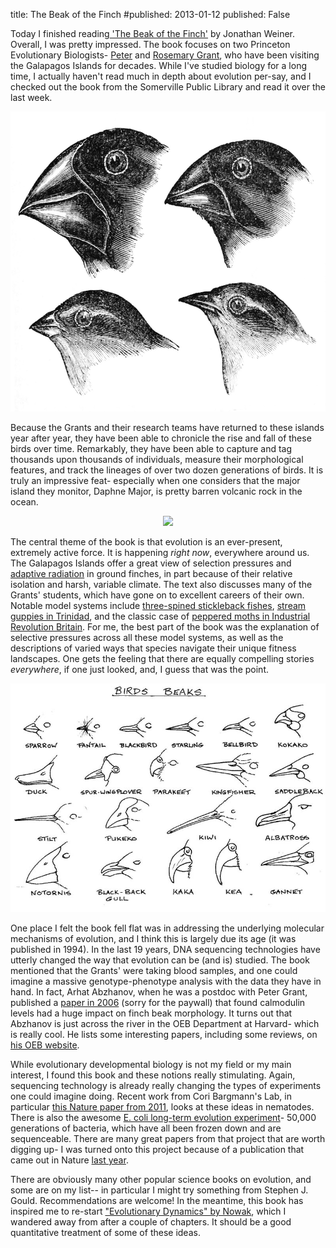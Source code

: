 title: The Beak of the Finch
#published: 2013-01-12
published: False

Today I finished reading[ 'The Beak of the Finch'](http://www.amazon.com/Beak-Finch-Story-Evolution-Time/dp/067973337X) by Jonathan Weiner.  Overall, I was pretty impressed.  The book focuses on two Princeton Evolutionary Biologists- [Peter](http://www.princeton.edu/eeb/people/display_person.xml?netid=prgrant&display=Emeritus%20Professors) and [Rosemary Grant](http://www.princeton.edu/eeb/people/display_person.xml?netid=rgrant&display=Emeritus%20Professors), who have been visiting the Galapagos Islands for decades.  While I've studied biology for a long time, I actually haven't read much in depth about evolution per-say, and I checked out the book from the Somerville Public Library and read it over the last week.  

<center><img src="/static/img/finch_group.jpg", width="640", height="480"></center>

Because the Grants and their research teams have returned to these islands year after year, they have been able to chronicle the rise and fall of these birds over time.  Remarkably, they have been able to capture and tag thousands upon thousands of individuals, measure their morphological features, and track the lineages of over two dozen generations of birds.  It is truly an impressive feat- especially when one considers that the major island they monitor, Daphne Major, is pretty barren volcanic rock in the ocean.

<center><img src="http://www.galapagosonline.com/Islands/islands/Daphne/daphne-img.jpg"></center>

The central theme of the book is that evolution is an ever-present, extremely active force.  It is happening *right now*, everywhere around us.  The Galapagos Islands offer a great view of selection pressures and [adaptive radiation](http://en.wikipedia.org/wiki/Adaptive_radiation) in ground finches, in part because of their relative isolation and harsh, variable climate.  The text also discusses many of the Grants' students, which have gone on to excellent careers of their own.  Notable model systems include [three-spined stickleback fishes](http://en.wikipedia.org/wiki/Three-spined_stickleback), [stream guppies in Trinidad](), and the classic case of [peppered moths in Industrial Revolution Britain](http://en.wikipedia.org/wiki/Peppered_moth_evolution).  For me, the best part of the book was the explanation of selective pressures across all these model systems, as well as the descriptions of varied ways that species navigate their unique fitness landscapes.  One gets the feeling that there are equally compelling stories *everywhere*, if one just looked, and, I guess that was the point.

<center><img src="/static/img/birds_beaks.jpg"></center>

One place I felt the book fell flat was in addressing the underlying molecular mechanisms of evolution, and I think this is largely due its age (it was published in 1994).  In the last 19 years, DNA sequencing technologies have utterly changed the way that evolution can be (and is) studied.  The book mentioned that the Grants' were taking blood samples, and one could imagine a massive genotype-phenotype analysis with the data they have in hand.  In fact, Arhat Abzhanov, when he was a postdoc with Peter Grant, published a [paper in 2006](http://www.nature.com/nature/journal/v442/n7102/full/nature04843.html) (sorry for the paywall) that found calmodulin levels had a huge impact on finch beak morphology.  It turns out that Abzhanov is just across the river in the OEB Department at Harvard- which is really cool.  He lists some interesting papers, including some reviews, on [his OEB website](http://www.oeb.harvard.edu/faculty/abzhanov/abzhanov-oeb.html).  

While evolutionary developmental biology is not my field or my main interest, I found this book and these notions really stimulating.  Again, sequencing technology is already really changing the types of experiments one could imagine doing.  Recent work from Cori Bargmann's Lab, in particular [this Nature paper from 2011](http://www.ncbi.nlm.nih.gov/pubmed/21849976), looks at these ideas in nematodes. There is also the awesome [E. coli long-term evolution experiment](http://en.wikipedia.org/wiki/E._coli_long-term_evolution_experiment)- 50,000 generations of bacteria, which have all been frozen down and are sequenceable.  There are many great papers from that project that are worth digging up- I was turned onto this project because of a publication that came out in Nature [last year](http://www.nature.com/nature/journal/v489/n7417/full/nature11514.html).

There are obviously many other popular science books on evolution, and some are on my list-- in particular I might try something from Stephen J. Gould.  Recommendations are welcome!  In the meantime, this book has inspired me to re-start  ["Evolutionary Dynamics" by Nowak](http://www.amazon.com/Evolutionary-Dynamics-Exploring-Equations-Life/dp/0674023382/), which I wandered away from after a couple of chapters.  It should be a good quantitative treatment of some of these ideas.
